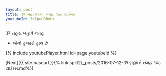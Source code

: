 ```yaml
---
layout: post
title: ૐ મહાધનાયા નમહ ૧૦૮ ટાઈમ્સ
youtubeId: fkIpuURDmHk
---
```

 
 
 ૐ સહસ્ર બહાવે નમહ  
 
 -  જેનો હજારો હાથ છે 
 
  
 
  
 
 
 
 
 
 


{% include youtubePlayer.html id=page.youtubeId %}
 
[Next]({{ site.baseurl }}{% link  split2/_posts/2016-07-12-ૐ બ્રહ્માને નમહ ૧૦૮ ટાઈમ્સ.md%})
 
